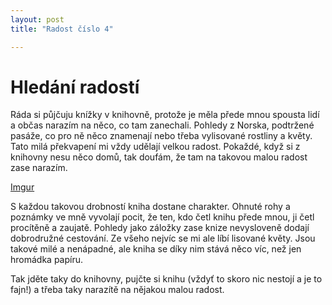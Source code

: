 ```yaml
---
layout: post
title: "Radost číslo 4"

---
```


# Hledání radostí

Ráda si půjčuju knížky v knihovně, protože je měla přede mnou spousta lidí a občas narazím na něco, co tam zanechali. Pohledy z Norska, podtržené pasáže, co pro ně něco znamenají nebo třeba vylisované rostliny a květy. Tato milá překvapení mi vždy udělají velkou radost. Pokaždé, když si z knihovny nesu něco domů, tak doufám, že tam na takovou malou radost zase narazím.

[Imgur](http://i.imgur.com/0p9QnT8.jpg)

S každou takovou drobností kniha dostane charakter. Ohnuté rohy a poznámky ve mně vyvolají pocit, že ten, kdo četl knihu přede mnou, ji četl procítěně a zaujatě. Pohledy jako záložky zase knize nevysloveně dodají dobrodružné cestování. Ze všeho nejvíc se mi ale líbí lisované květy. Jsou takové milé a nenápadné, ale kniha se díky nim stává něco víc, než jen hromádka papíru.

Tak jděte taky do knihovny, pujčte si knihu (vždyť to skoro nic nestojí a je to fajn!) a třeba taky narazítě na nějakou malou radost.